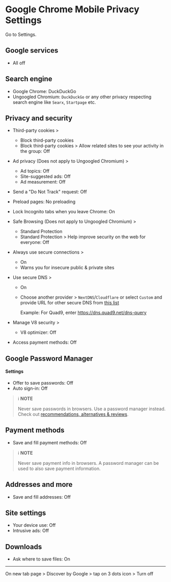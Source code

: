 # Google Chrome Mobile Privacy Settings

Go to Settings.



## Google services
- All off



## Search engine
- Google Chrome: DuckDuckGo
- Ungoogled Chromium: `DuckDuckGo` or any other privacy respecting search engine like `Searx`, `Startpage` etc.



## Privacy and security
- Third-party cookies >
  - Block third-party cookies
  - Block third-party cookies > Allow related sites to see your activity in the group: Off
- Ad privacy (Does not apply to Ungoogled Chromium) >
  - Ad topics: Off
  - Site-suggested ads: Off
  - Ad measurement: Off
- Send a "Do Not Track" request: Off
- Preload pages: No preloading
- Lock Incognito tabs when you leave Chrome: On
- Safe Browsing (Does not apply to Ungoogled Chromium) >
  - Standard Protection
  - Standard Protection > Help improve security on the web for everyone: Off
- Always use secure connections >
  - On
  - Warns you for insecure public & private sites
- Use secure DNS > 
  - On
  - Choose another provider > `NextDNS`/`Cloudflare` or select `Custom` and provide URL for other secure DNS from [this list](https://www.privacyguides.org/en/dns/#recommended-providers)

    Example: For Quad9, enter https://dns.quad9.net/dns-query

- Manage V8 security >
  - V8 optimizer: Off
- Access payment methods: Off



## Google Password Manager

#### Settings
- Offer to save passwords: Off
- Auto sign-in: Off

> :information_source: **NOTE**
>
> Never save passwords in browsers. Use a password manager instead. Check out [recommendations, alternatives & reviews](https://github.com/StellarSand/privacy-settings#recommendations-alternatives--reviews).



## Payment methods
- Save and fill payment methods: Off

> :information_source: **NOTE**
>
> Never save payment info in browsers. A password manager can be used to also save payment information.



## Addresses and more
- Save and fill addresses: Off



## Site settings
- Your device use: Off
- Intrusive ads: Off



## Downloads
- Ask where to save files: On


---


On new tab page > Discover by Google > tap on 3 dots icon > Turn off
